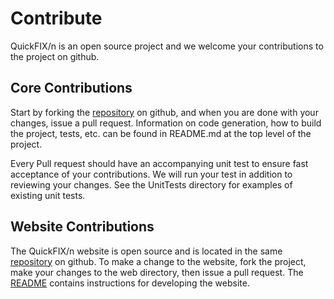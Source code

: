 Contribute
==========

QuickFIX/n is an open source project and we welcome your contributions to 
the project on github. 

Core Contributions
------------------

Start by forking the [repository][0] on github, and when you are done
with your changes, issue a pull request.  Information on code generation,
how to build the project, tests, etc. can be found in README.md at the
top level of the project.

Every Pull request should have an accompanying unit test to ensure fast
acceptance of your contributions.  We will run your test in addition to 
reviewing your changes.  See the UnitTests directory for examples of 
existing unit tests.

Website Contributions
---------------------

The QuickFIX/n website is open source and is located in the same 
[repository][0] on github.  To make a change to the website, fork the
project, make your changes to the web directory, then issue a pull request.
The [README][0] contains instructions for developing the website.

[0]: http://github.com/connamara/quickfixn
